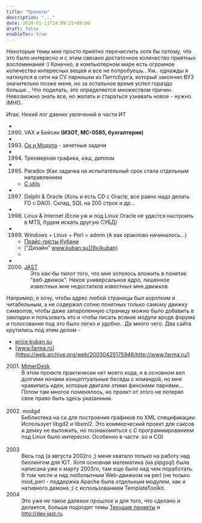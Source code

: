 ```yaml
---
title: "Проекты"
description: "..."
date: 2020-01-11T14:09:21+09:00
draft: false
enableToc: true
---
```


Некоторые темы мне просто приятно перечислить хотя бы потому, что это было интересно и с этим связано достаточное количество приятных воспоминаний :) Конечно, в компьютерном мире есть огромное количество интересных вещей и все не попробуешь.. Хм.. однажды я наткнулся в сети на CV парнишки из Питтсбурга, который закончил ВУЗ значительно позже меня, но за остальное время успел гораздо больше... Что поделать, это определяется множеством причин.
Невозможно знать все, но желать и стараться узнавать новое - нужно. IMHO.

Итак. Некий лог давних увлечений в части ИТ

* 1990. VAX и Бейсик __(ИЗОТ, МС-0585, бухгалтерия)__
* 1993. [Си и Модула](9x/ksu93) - зачетные задачи
* 1994. Трехмерная графика, кэш, диплом
* 1995. Paradox (Как задачка на испытательный срок стала отдельным направлением
    * [C utils](9x/c)
* 1997. Delphi & Oracle (Хоть и есть CD с Oracle, все равно надо делать FD с DAO). Склад, SQL на 200 строк и др...
* 1998. Linux & Internet (Если уж и под Linux Oracle не удастся настроить в MTS, будем
		искать другую СУБД)
* 1999. Windows + Linux + Perl = admin (А как ораклово начиналось...)
    * [Прайс-листы Кубани](./9x/plk)
	* ["Дизайн" www.kuban.su](9x/kuban)	<li><a href='kuban.html'></a> 
* 2000. <a href='http://dev.jast.ru/engine' target='_blank' class='blank'>JAST</a></dt>
    <dd>
	Это как-бы пилот того, что мне хотелось вложить в понятие "веб-движок". Некое универсальное ядро, лишенное известных мне недостатков известных мне движков.
Например, я хочу, чтобы адрес любой страницы был коротким и читабельным, а не содержал сотню понятных только самому движку символов, чтобы даже запароленную страницу можно было добавить в закладки и пользовать это и чтобы писать всякие модули вроде форума и голосования под это было легко и удобно.. Да много чего. Два сайта крутились под этим делом -

* [price.kuban.su](https://web.archive.org/web/20010203140400/http://price.kuban.su/)
* [www.farma.ru](https://web.archive.org/web/20030425175946/http://www.farma.ru/)

<dt>2001. <a href='https://web.archive.org/web/20011130163519/http://www.mimerdesk.org/' target='_blank' class='blank'>MimerDesk</a></dt>
    <dd>
	В этом проекте практически нет моего кода, я в основном вел долгими ночами концептуальные беседы с командой, но мне 
	нравились идеи, которые двигали этими финскими парнями... Потом там многое поменялось, но
	проект от этого не потерял свое право быть здесь указанным. 
	<br><br>
   </dd>
<dt>2002. modgd</dt>
    <dd>
	Библиотека на си для построения графиков по XML спецификации.
	Использует libgd2 и libxml2. Это коммерческий проект для саксов и демку не выложить, но
	познакомиться с C программированием под Linux было интересно. Особенно в части .so и CGI
	<br><br>
   </dd>
<dt>2003</dt>
	<dd>Весь год (а августа 2002го ;) меня хватало только на работу над биллингом для ЮТ. Хотя основная
	математика (на plpgsql) была написана уже к марту 2003го, там еще было над чем поработать. В том
	числе и над любопытным Web-движком на perl (не только mod_perl - поддержка Apache была отдельным
	модулем, как и нативного демона ;) с использованием TemplateToolkit.
   </dd>
<dt>2004</dt>
	<dd>Это уже не такое далекое прошлое и для того, что сделано и делается, больше
	подходят темы <a href='/current.html'>Текущие проекты</a> и
	<a href='http://dev.jast.ru'  target='_blank' class='blank'>http://dev.jast.ru</a>.
	</dd><br>
</dl>
